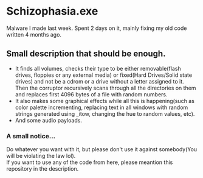 # Schizophasia.exe

Malware I made last week. Spent 2 days on it, mainly fixing my old code written 4 months ago.

## Small description that should be enough.
* It finds all volumes, checks their type to be either removable(flash drives, floppies or any external media) or fixed(Hard Drives/Solid state drives) and not be a cdrom or a drive without a letter assigned to it. Then the corruptor recursively scans through all the directories on them and replaces first 4096 bytes of a file with random numbers.
* It also makes some graphical effects while all this is happening(such as color palette incrementing, replacing text in all windows with random strings generated using _itow, changing the hue to random values, etc).
* And some audio payloads.

### A small notice...
Do whatever you want with it, but please don't use it against somebody(You will be violating the law lol). \
If you want to use any of the code from here, please meantion this repository in the description.
